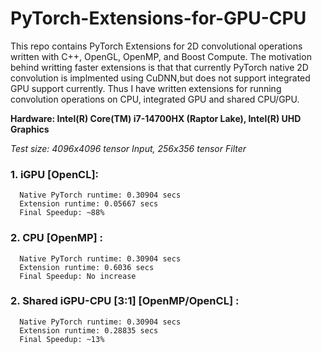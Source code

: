# PyTorch-Extensions-for-GPU-CPU
This repo contains PyTorch Extensions for 2D convolutional operations written with C++, OpenGL, OpenMP, and Boost Compute.
The motivation behind writting faster extensions is that that currently PyTorch native 2D convolution is implmented using CuDNN,but does not support integrated GPU support currently. Thus I have written extensions for running convolution operations on CPU, integrated GPU and shared CPU/GPU.

**Hardware: Intel(R) Core(TM) i7-14700HX (Raptor Lake), Intel(R) UHD Graphics**

*Test size: 4096x4096 tensor Input, 256x356 tensor Filter*

  ### 1. iGPU [OpenCL]:
      Native PyTorch runtime: 0.30904 secs
      Extension runtime: 0.05667 secs
      Final Speedup: ~88%

  ### 2. CPU [OpenMP] :
      Native PyTorch runtime: 0.30904 secs
      Extension runtime: 0.6036 secs 
      Final Speedup: No increase

  ### 2. Shared iGPU-CPU [3:1] [OpenMP/OpenCL] :
      Native PyTorch runtime: 0.30904 secs
      Extension runtime: 0.28835 secs 
      Final Speedup: ~13%
      
